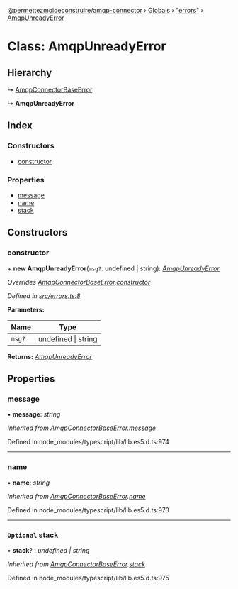 [@permettezmoideconstruire/amqp-connector](../README.md) › [Globals](../globals.md) › ["errors"](../modules/_errors_.md) › [AmqpUnreadyError](_errors_.amqpunreadyerror.md)

# Class: AmqpUnreadyError

## Hierarchy

  ↳ [AmqpConnectorBaseError](_errors_.amqpconnectorbaseerror.md)

  ↳ **AmqpUnreadyError**

## Index

### Constructors

* [constructor](_errors_.amqpunreadyerror.md#constructor)

### Properties

* [message](_errors_.amqpunreadyerror.md#message)
* [name](_errors_.amqpunreadyerror.md#name)
* [stack](_errors_.amqpunreadyerror.md#optional-stack)

## Constructors

###  constructor

\+ **new AmqpUnreadyError**(`msg?`: undefined | string): *[AmqpUnreadyError](_errors_.amqpunreadyerror.md)*

*Overrides [AmqpConnectorBaseError](_errors_.amqpconnectorbaseerror.md).[constructor](_errors_.amqpconnectorbaseerror.md#constructor)*

*Defined in [src/errors.ts:8](https://github.com/permettez-moi-de-construire/amqp-connector/blob/3742247/src/errors.ts#L8)*

**Parameters:**

Name | Type |
------ | ------ |
`msg?` | undefined &#124; string |

**Returns:** *[AmqpUnreadyError](_errors_.amqpunreadyerror.md)*

## Properties

###  message

• **message**: *string*

*Inherited from [AmqpConnectorBaseError](_errors_.amqpconnectorbaseerror.md).[message](_errors_.amqpconnectorbaseerror.md#message)*

Defined in node_modules/typescript/lib/lib.es5.d.ts:974

___

###  name

• **name**: *string*

*Inherited from [AmqpConnectorBaseError](_errors_.amqpconnectorbaseerror.md).[name](_errors_.amqpconnectorbaseerror.md#name)*

Defined in node_modules/typescript/lib/lib.es5.d.ts:973

___

### `Optional` stack

• **stack**? : *undefined | string*

*Inherited from [AmqpConnectorBaseError](_errors_.amqpconnectorbaseerror.md).[stack](_errors_.amqpconnectorbaseerror.md#optional-stack)*

Defined in node_modules/typescript/lib/lib.es5.d.ts:975
